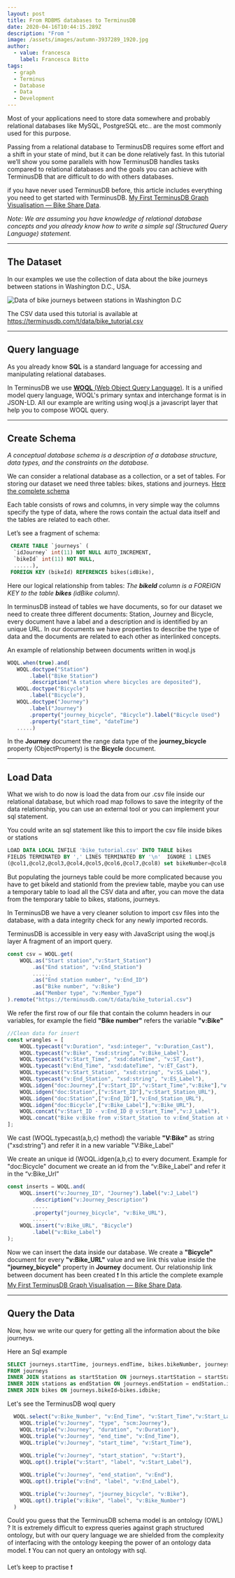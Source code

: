 ```yaml
---
layout: post
title: From RDBMS databases to TerminusDB
date: 2020-04-16T10:44:15.289Z
description: "From "
image: /assets/images/autumn-3937289_1920.jpg
author:
  - value: francesca
    label: Francesca Bitto
tags:
  - graph
  - Terminus
  - Database
  - Data
  - Development
---
```

Most of your applications need to store data somewhere and probably relational databases like MySQL, PostgreSQL etc.. are  the most commonly used for this purpose.

Passing from a relational database to TerminusDB requires some effort and a shift in your state of mind, but it can be done relatively fast. In this tutorial we’ll show you some parallels with how TerminusDB handles tasks compared to relational databases and the goals you can achieve with TerminusDB that are difficult to do with others databases.

if you have never used TerminusDB before, this article includes everything you need to get started with TerminusDB. [My First TerminusDB Graph Visualisation — Bike Share Data](/2020/01/14/my-first-terminusdb-graph-visualisation-bike-share-data/).

*Note: We are assuming you have knowledge of relational database concepts and you already know how to write a simple sql (Structured Query Language) statement.*

- - -

## The Dataset

In our examples we use the collection of data about the bike journeys between stations in Washington D.C., USA.

![Data of bike journeys between stations in Washington D.C](/blog/assets/images/bike_table.png)

The CSV data used this tutorial is available at <https://terminusdb.com/t/data/bike_tutorial.csv>

- - -

## Query language

As you already know **SQL** is a standard language for accessing and manipulating relational databases.

In TerminusDB we use [**WOQL** (Web Object Query Language)](https://terminusdb.com/docs/woql). It is a unified model query language, WOQL's primary syntax and interchange format is in JSON-LD. All our example are writing using woql.js a javascript layer that help you to compose WOQL query.

- - -

## Create Schema

*A conceptual database schema is a description of a database structure, data types, and the constraints on the database.*

We can consider a relational database as a collection, or a set of tables. For storing our dataset we need three tables: bikes, stations and journeys. [Here the complete schema](/blog/assets/bike_journey.sql)

Each table consists of rows and columns, in very simple way the columns specify the type of data, where the rows contain the actual data itself and the tables are related to each other.

Let’s see a fragment of schema:

```sql
 CREATE TABLE `journeys` (
  `idJourney` int(11) NOT NULL AUTO_INCREMENT,
  `bikeId` int(11) NOT NULL,
  ......),
 FOREIGN KEY (bikeId) REFERENCES bikes(idBike),
```

Here our logical relationship from tables: *The **bikeId** column is a FOREIGN KEY to the table **bikes** (idBike column).* 

In terminusDB instead of tables we have documents, so for our dataset we need to create three different documents: Station, Journey and Bicycle, every document have a label and a description and is identified by an unique URL.  In our documents we have properties to describe the type of data and the documents are related to each other as interlinked concepts.

An example of relationship between documents written in woql.js

```js
WOQL.when(true).and(        
   WOQL.doctype("Station")            
       .label("Bike Station")            
       .description("A station where bicycles are deposited"),        
   WOQL.doctype("Bicycle")            
       .label("Bicycle"),        
   WOQL.doctype("Journey")            
       .label("Journey")
       .property("journey_bicycle", "Bicycle").label("Bicycle Used")
       .property("start_time", "dateTime")
   .....)        
```

In the **Journey** document the range data type of the **journey_bicycle** property (ObjectProperty) is the **Bicycle** document.

- - -

## Load Data

What we wish to do now is load the data from our .csv file inside our relational database, but which road map follows to save the integrity of the data relationship, you can use an external tool or you can implement your sql statement.  

You could write an sql statement like this to import the csv file inside bikes or stations

```sql
LOAD DATA LOCAL INFILE 'bike_tutorial.csv' INTO TABLE bikes 
FIELDS TERMINATED BY ',' LINES TERMINATED BY '\n'  IGNORE 1 LINES
(@col1,@col2,@col3,@col4,@col5,@col6,@col7,@col8) set bikeNumber=@col8;
```

But populating the journeys table could be more complicated because you have to get bikeId and stationId from the preview table, maybe you can use a temporary table to load all the CSV data and after, you can move the data from the temporary table to bikes, stations, journeys.

In TerminusDB we have a very cleaner solution to import csv files into the database, with a data integrity check for any newly imported records.

TerminusDB is accessible in very easy with JavaScript using the woql.js layer A fragment of an import query.

```js
const csv = WOQL.get(
    WOQL.as("Start station","v:Start_Station")
        .as("End station", "v:End_Station")
  		......     
        .as("End station number", "v:End_ID")
        .as("Bike number", "v:Bike")
        .as("Member type", "v:Member_Type")
).remote("https://terminusdb.com/t/data/bike_tutorial.csv")
```

We refer the first row of our file that contain the column headers in our variables, for example the field **"Bike number"** refers the variable **"v:Bike"**

```js
//Clean data for insert
const wrangles = [
    WOQL.typecast("v:Duration", "xsd:integer", "v:Duration_Cast"),
    WOQL.typecast("v:Bike", "xsd:string", "v:Bike_Label"),
    WOQL.typecast("v:Start_Time", "xsd:dateTime", "v:ST_Cast"),
    WOQL.typecast("v:End_Time", "xsd:dateTime", "v:ET_Cast"),
    WOQL.typecast("v:Start_Station", "xsd:string", "v:SS_Label"),
    WOQL.typecast("v:End_Station", "xsd:string", "v:ES_Label"),
    WOQL.idgen("doc:Journey",["v:Start_ID","v:Start_Time","v:Bike"],"v:Journey_ID"),       
    WOQL.idgen("doc:Station",["v:Start_ID"],"v:Start_Station_URL"),
    WOQL.idgen("doc:Station",["v:End_ID"],"v:End_Station_URL"),
    WOQL.idgen("doc:Bicycle",["v:Bike_Label"],"v:Bike_URL"),    
    WOQL.concat("v:Start_ID - v:End_ID @ v:Start_Time","v:J_Label"),
    WOQL.concat("Bike v:Bike from v:Start_Station to v:End_Station at v:Start_Time until v:End_Time","v:Journey_Description")
]; 
```

We cast (WOQL.typecast(a,b,c) method) the variable **"V:Bike"** as string ("xsd:string") and refer it in a new variable "V:Bike_Label"

We create an unique id (WOQL.idgen(a,b,c) to every document. Example for "doc:Bicycle" document we create an id from the  “v:Bike_Label” and refer it in the “v:Bike_Url”

```js
const inserts = WOQL.and(
    WOQL.insert("v:Journey_ID", "Journey").label("v:J_Label")
        .description("v:Journey_Description")
     	.....
        .property("journey_bicycle", "v:Bike_URL"),
   		.....
    WOQL.insert("v:Bike_URL", "Bicycle")
        .label("v:Bike_Label")
);
```

Now we can insert the data inside our database. We create a **"Bicycle"** document for every **"v:Bike_URL"** value and we link this value inside the **"journey_bicycle"** property in **Journey** document. Our relationship link between document has been created ❗ In this article the complete example [My First TerminusDB Graph Visualisation — Bike Share Data](/2020/01/14/my-first-terminusdb-graph-visualisation-bike-share-data/).

- - -

## Query the Data

Now, how we write our query for getting all the information about the bike journeys.

Here an Sql example

```sql
SELECT journeys.startTime, journeys.endTime, bikes.bikeNumber, journeys.memberType, journeys.duration, startStation.address as startStation, startStation.stationNumber as startStationNumber, endStation.address as endStation, endStation.stationNumber as endStationNumber 
FROM journeys 
INNER JOIN stations as startStation ON journeys.startStation = startStation.idStation
INNER JOIN stations as endStation ON journeys.endStation = endStation.idStation 
INNER JOIN bikes ON journeys.bikeId=bikes.idbike;
```

Let's see the TerminusDB woql query  

```js
  WOQL.select("v:Bike_Number", "v:End_Time", "v:Start_Time","v:Start_Label", "v:End_Label","v:Duration").and(
    WOQL.triple("v:Journey", "type", "scm:Journey"),
    WOQL.triple("v:Journey", "duration", "v:Duration"),
    WOQL.triple("v:Journey", "end_time", "v:End_Time"),
    WOQL.triple("v:Journey", "start_time", "v:Start_Time"),
    
    WOQL.triple("v:Journey", "start_station", "v:Start"),
    WOQL.opt().triple("v:Start", "label", "v:Start_Label"),

    WOQL.triple("v:Journey", "end_station", "v:End"),
    WOQL.opt().triple("v:End", "label", "v:End_Label"),

    WOQL.triple("v:Journey", "journey_bicycle", "v:Bike"),
    WOQL.opt().triple("v:Bike", "label", "v:Bike_Number")
  )
```

Could you guess that the TerminusDB schema model is an ontology (OWL) ? It is extremely difficult to express queries against graph structured ontology, but with our query language we are shielded from the complexity of interfacing with the ontology keeping the power of an ontology data model. ❗ You can not query an ontology with sql.

Let’s keep to practise ❗